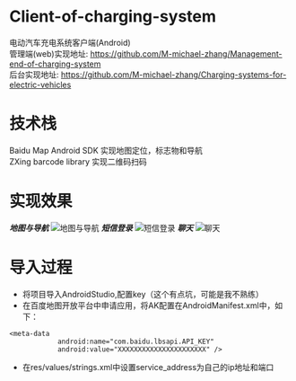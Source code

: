 # Client-of-charging-system
电动汽车充电系统客户端(Android)  
管理端(web)实现地址: https://github.com/M-michael-zhang/Management-end-of-charging-system  
后台实现地址:  https://github.com/M-michael-zhang/Charging-systems-for-electric-vehicles  
# 技术栈  
Baidu Map Android SDK 实现地图定位，标志物和导航  
ZXing barcode library  实现二维码扫码
# 实现效果
***地图与导航***
![地图与导航](https://raw.githubusercontent.com/M-michael-zhang/Uav-charging-pile-system/master/show/map.gif)
***短信登录***
![短信登录](https://raw.githubusercontent.com/M-michael-zhang/Uav-charging-pile-system/master/show/sms_login.gif)
***聊天***
![聊天](https://raw.githubusercontent.com/M-michael-zhang/Uav-charging-pile-system/master/show/chat.gif)  
# 导入过程  
* 将项目导入AndroidStudio,配置key（这个有点坑，可能是我不熟练）
* 在百度地图开放平台中申请应用，将AK配置在AndroidManifest.xml中，如下：
```
<meta-data
            android:name="com.baidu.lbsapi.API_KEY"
            android:value="XXXXXXXXXXXXXXXXXXXXXX" />
```
* 在res/values/strings.xml中设置service_address为自己的ip地址和端口
